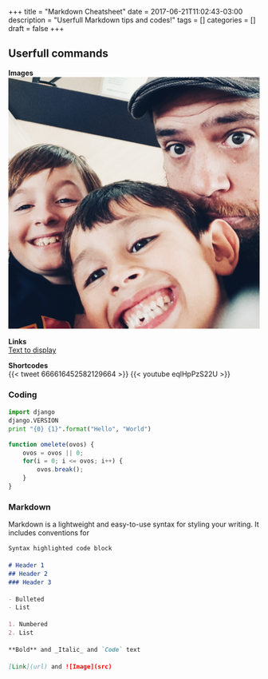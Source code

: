 +++
title = "Markdown Cheatsheet"
date = 2017-06-21T11:02:43-03:00
description = "Userfull Markdown tips and codes!"
tags = []
categories = []
draft = false
+++

## Userfull commands

**Images**  
![Kids and me](../../static/img/profile.jpg)

**Links**  
[Text to display](https://google.com)

**Shortcodes**  
{{< tweet 666616452582129664 >}}
{{< youtube eqlHpPzS22U >}}

### Coding

```python
import django
django.VERSION
print "{0} {1}".format("Hello", "World")
```

```javascript
function omelete(ovos) {
    ovos = ovos || 0;
    for(i = 0; i <= ovos; i++) {
        ovos.break();
    }
}
```

### Markdown

Markdown is a lightweight and easy-to-use syntax for styling your writing. It includes conventions for

```markdown
Syntax highlighted code block

# Header 1
## Header 2
### Header 3

- Bulleted
- List

1. Numbered
2. List

**Bold** and _Italic_ and `Code` text

[Link](url) and ![Image](src)
```
